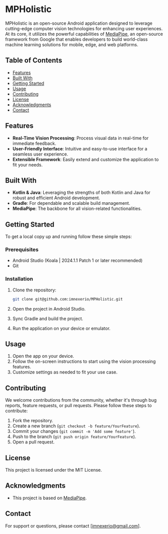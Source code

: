# MPHolistic

MPHolistic is an open-source Android application designed to leverage cutting-edge computer vision technologies for enhancing user experiences. At its core, it utilizes the powerful capabilities of [MediaPipe](https://google.github.io/mediapipe/), an open-source framework from Google that enables developers to build world-class machine learning solutions for mobile, edge, and web platforms.

## Table of Contents

- [Features](#features)
- [Built With](#built-with)
- [Getting Started](#getting-started)
- [Usage](#usage)
- [Contributing](#contributing)
- [License](#license)
- [Acknowledgments](#acknowledgments)
- [Contact](#contact)

## Features

- **Real-Time Vision Processing**: Process visual data in real-time for immediate feedback.
- **User-Friendly Interface**: Intuitive and easy-to-use interface for a seamless user experience.
- **Extensible Framework**: Easily extend and customize the application to fit your needs.

## Built With

- **Kotlin & Java**: Leveraging the strengths of both Kotlin and Java for robust and efficient Android development.
- **Gradle**: For dependable and scalable build management.
- **MediaPipe**: The backbone for all vision-related functionalities.

## Getting Started

To get a local copy up and running follow these simple steps:

### Prerequisites

- Android Studio (Koala | 2024.1.1 Patch 1 or later recommended)
- Git

### Installation

1. Clone the repository:
   ```bash
   git clone git@github.com:imnexerio/MPHolistic.git
   ```

2. Open the project in Android Studio.
3. Sync Gradle and build the project.
4. Run the application on your device or emulator.

## Usage

1. Open the app on your device.
2. Follow the on-screen instructions to start using the vision processing features.
3. Customize settings as needed to fit your use case.

## Contributing

We welcome contributions from the community, whether it's through bug reports, feature requests, or pull requests. Please follow these steps to contribute:

1. Fork the repository.
2. Create a new branch (`git checkout -b feature/YourFeature`).
3. Commit your changes (`git commit -m 'Add some feature'`).
4. Push to the branch (`git push origin feature/YourFeature`).
5. Open a pull request.

## License

This project is licensed under the MIT License.

## Acknowledgments

- This project is based on [MediaPipe](https://ai.google.dev/edge/mediapipe/).

## Contact

For support or questions, please contact [imnexerio@gmail.com].
